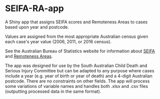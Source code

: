 # SEIFA-RA-app
A Shiny app that assigns SEIFA scores and Remoteness Areas to cases based upon year and postcode.

Values are assigned from the most appropriate Australian census given each case's year value (2006, 2011, or 2016 census).

See the Australian Bureau of Statistics website for information about [SEIFA](https://www.abs.gov.au/websitedbs/censushome.nsf/home/seifa) and [Remoteness Areas](https://www.abs.gov.au/websitedbs/D3310114.nsf/home/remoteness+structure).

The app was designed for use by the South Australian Child Death and Serious Injury Committee but can be adapted to any purpose where cases include a year (e.g. year of birth or year of death) and a 4-digit Australian postcode. There are no constraints on other fields. The app will process some variations of variable names and handles both .xlsx and .csv files (outputting processed data in the same format).
